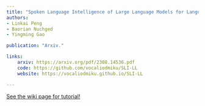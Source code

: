 ```yaml
---
title: "Spoken Language Intelligence of Large Language Models for Language Learning."
authors:
- Linkai Peng
- Baorian Nuchged
- Yingming Gao

publication: "Arxiv."

links:
    arxiv: https://arxiv.org/pdf/2308.14536.pdf
    code: https://github.com/vocaliodmiku/SLI-LL
    website: https://vocaliodmiku.github.io/SLI-LL

---
```



[See the wiki page for tutorial!](https://github.com/hadisinaee/avicenna/wiki)